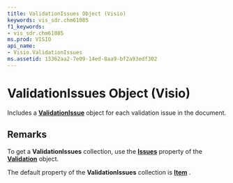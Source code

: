 ```yaml
---
title: ValidationIssues Object (Visio)
keywords: vis_sdr.chm61085
f1_keywords:
- vis_sdr.chm61085
ms.prod: VISIO
api_name:
- Visio.ValidationIssues
ms.assetid: 13362aa2-7e09-14ed-8aa9-bf2a93edf302
---
```



# ValidationIssues Object (Visio)

Includes a  **[ValidationIssue](validationissue-object-visio.md)** object for each validation issue in the document.


## Remarks

To get a  **ValidationIssues** collection, use the **[Issues](validation-issues-property-visio.md)** property of the **[Validation](validation-object-visio.md)** object.

The default property of the  **ValidationIssues** collection is **[Item](validationissues-item-property-visio.md)** .


